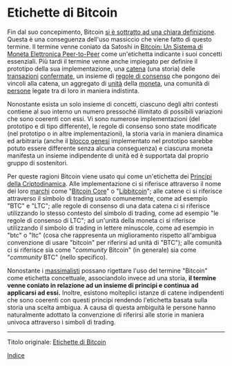 # Etichette di Bitcoin



Fin dal suo concepimento, Bitcoin [si è sottratto ad una chiara definizione](http://gavinandresen.ninja/a-definition-of-bitcoin). Questa è una conseguenza dell'uso massiccio che viene fatto di questo termine. Il termine venne coniato da Satoshi in [Bitcoin: Un Sistema di Moneta Elettronica Peer-to-Peer](https://bitcoin.org/bitcoin.pdf) come un'etichetta indicante i suoi concetti essenziali. Più tardi il termine venne anche impiegato per definire il prototipo della sua implementazione, una [catena](ch101-glossary.md#catena) (una storia) delle [transazioni](ch101-glossary.md#transazione) [confermate](ch101-glossary.md#conferma), un insieme di [regole di consenso](ch101-glossary.md#regole-di-consenso) che pongono dei vincoli alla catena, un aggregato di [unità](ch101-glossary.md#unità) della [moneta](ch101-glossary.md#moneta), una comunità di [persone](ch101-glossary.md#persona) legate tra di loro in maniera indistinta.

Nonostante esista un solo insieme di concetti, ciascuno degli altri contesti contiene al suo interno un numero pressoché illimitato di possibili variazioni che sono coerenti con essi. Vi sono numerose implementazioni (del prototipo e di tipo differente), le regole di consenso sono state modificate (nel prototipo o in altre implementazioni), la storia varia in maniera dinamica ed arbitraria (anche il [blocco genesi](ch101-glossary.md#blocco-genesi) implementato nel prototipo sarebbe potuto essere differente senza alcuna conseguenza) e ciascuna moneta manifesta un insieme indipendente di unità ed è supportata dal proprio gruppo di sostenitori.

Per queste ragioni Bitcoin viene usato qui come un'etichetta dei [Principi della Criptodinamica](ch027-cryptodynamic-principles.md). Alle implementazione ci si riferisce attraverso il nome dei loro [marchi](ch097-brand-arrogation.md) come "[Bitcoin Core](https://bitcoin.org/en/bitcoin-core)" o "[Libbitcoin](https://libbitcoin.info/)"; alle catene ci si riferisce attraverso il simbolo di trading usato comunemente, come ad esempio "BTC" e "LTC"; alle regole di consenso di una data catena ci si riferisce utilizzando lo stesso contesto del simbolo di trading, come ad esempio "le regole di consenso di LTC"; ad un'unità della moneta ci si riferisce utilizzando il simbolo di trading in lettere minuscole, come ad esempio in "btc" o "ltc" (cosa che rappresenta un miglioramento rispetto all'ambigua convenzione di usare "bitcoin" per riferirsi ad unità di "BTC"); alle comunità ci si riferisce sia come "_community_ Bitcoin" (in generale) sia come "_community_ BTC" (nello specifico).

Nonostante i [massimalisti](ch099-maximalism-definition.md) possano rigettare l'uso del termine "Bitcoin" come etichetta concettuale, associandolo invece ad una storia, **il termine venne coniato in relazione ad un insieme di principi e continua ad applicarsi ad essi.** Inoltre, esistono molteplici istanze di catene indipendenti che sono coerenti con questi principi rendendo l'etichetta basata sulla storia una scelta ambigua. A causa di questa ambiguità le persone hanno naturalmente adottato la convenzione di riferirsi alle storie in maniera univoca attraverso i simboli di trading.

---

Titolo originale: [Etichette di Bitcoin](https://github.com/libbitcoin/libbitcoin-system/wiki/Bitcoin-Labels)

[Indice](/README.md)

